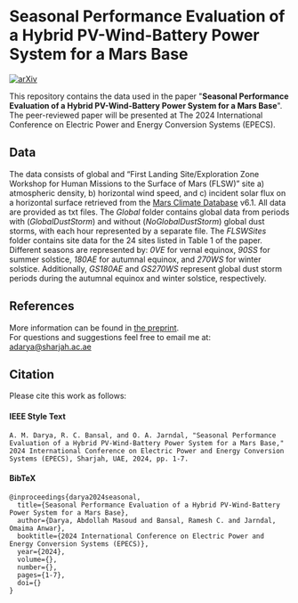 # Seasonal Performance Evaluation of a Hybrid PV-Wind-Battery Power System for a Mars Base
[![arXiv](https://img.shields.io/badge/arXiv-2410.00066-b31b1b.svg?style=flat)](https://arxiv.org/abs/2410.00066)

This repository contains the data used in the paper "**Seasonal Performance Evaluation of a Hybrid PV-Wind-Battery Power System for a Mars Base**". The peer-reviewed paper will be presented at The 2024 International Conference on Electric Power and Energy Conversion Systems (EPECS).

## Data
The data consists of global and “First Landing Site/Exploration Zone Workshop for Human Missions to the Surface of Mars (FLSW)” site a) atmospheric density, b) horizontal wind speed, and c) incident solar flux on a horizontal surface retrieved from the [Mars Climate Database](https://www-mars.lmd.jussieu.fr/mcd_python/) v6.1. All data are provided as txt files. The *Global* folder contains global data from periods with (*GlobalDustStorm*) and without (*NoGlobalDustStorm*) global dust storms, with each hour represented by a separate file. The *FLSWSites* folder contains site data for the 24 sites listed in Table 1 of the paper. Different seasons are represented by: *0VE* for vernal equinox, *90SS* for summer solstice, *180AE* for autumnal equinox, and *270WS* for winter solstice. Additionally, *GS180AE* and *GS270WS* represent global dust storm periods during the autumnal equinox and winter solstice, respectively.

## References
More information can be found in [the preprint](https://arxiv.org/abs/2410.00066).  
For questions and suggestions feel free to email me at: adarya@sharjah.ac.ae

## Citation
Please cite this work as follows:

#### IEEE Style Text
```
A. M. Darya, R. C. Bansal, and O. A. Jarndal, "Seasonal Performance Evaluation of a Hybrid PV-Wind-Battery Power System for a Mars Base," 2024 International Conference on Electric Power and Energy Conversion Systems (EPECS), Sharjah, UAE, 2024, pp. 1-7.

```
#### BibTeX
```
@inproceedings{darya2024seasonal,  
  title={Seasonal Performance Evaluation of a Hybrid PV-Wind-Battery Power System for a Mars Base},  
  author={Darya, Abdollah Masoud and Bansal, Ramesh C. and Jarndal, Omaima Anwar},  
  booktitle={2024 International Conference on Electric Power and Energy Conversion Systems (EPECS)},   
  year={2024},  
  volume={},  
  number={},  
  pages={1-7},  
  doi={}  
}
```
